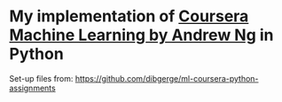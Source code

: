 # My implementation of [Coursera Machine Learning by Andrew Ng](https://www.coursera.org/learn/machine-learning) in Python

Set-up files from: https://github.com/dibgerge/ml-coursera-python-assignments